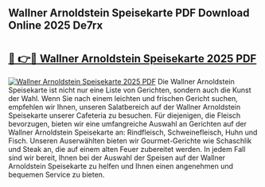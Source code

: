 ## Wallner Arnoldstein Speisekarte PDF Download Online 2025 De7rx

# <h2><a href="http://gc6obn.nevu.top/?p=Wallner+Arnoldstein+Speisekarte">🔗 👉🔴 Wallner Arnoldstein Speisekarte 2025 PDF</a></h2>

[![Wallner Arnoldstein Speisekarte 2025 PDF](https://i.imgur.com/dBaPXMq.png)](http://gc6obn.nevu.top/?p=Wallner+Arnoldstein+Speisekarte)
Die Wallner Arnoldstein Speisekarte ist nicht nur eine Liste von Gerichten, sondern auch die Kunst der Wahl. Wenn Sie nach einem leichten und frischen Gericht suchen, empfehlen wir Ihnen, unseren Salatbereich auf der Wallner Arnoldstein Speisekarte unserer Cafeteria zu besuchen. Für diejenigen, die Fleisch bevorzugen, bieten wir eine umfangreiche Auswahl an Gerichten auf der Wallner Arnoldstein Speisekarte an: Rindfleisch, Schweinefleisch, Huhn und Fisch. Unseren Auserwählten bieten wir Gourmet-Gerichte wie Schaschlik und Steak an, die auf einem alten Feuer zubereitet werden. In jedem Fall sind wir bereit, Ihnen bei der Auswahl der Speisen auf der Wallner Arnoldstein Speisekarte zu helfen und Ihnen einen angenehmen und bequemen Service zu bieten.
